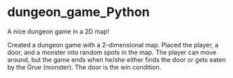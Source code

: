 # dungeon_game_Python
A nice dungeon game in a 2D map!

Created a dungeon game with a 2-dimensional map. Placed the player, a
door, and a monster into random spots in the map. The player can move
around, but the game ends when he/she either finds the door or gets
eaten by the Grue (monster). The door is the win condition.

